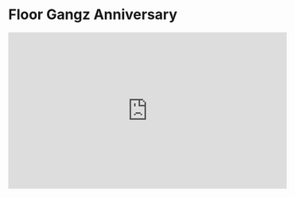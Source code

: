 # Floor Gangz Anniversary

<iframe width="560" height="315" src="https://www.youtube.com/embed/EUJU-FAcnGc" title="YouTube video player" frameborder="0" allow="accelerometer; autoplay; clipboard-write; encrypted-media; gyroscope; picture-in-picture; web-share" allowfullscreen></iframe>
